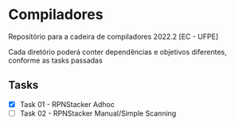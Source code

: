 # Compiladores

Repositório para a cadeira de compiladores 2022.2 [EC - UFPE]

Cada diretório poderá conter dependências e objetivos diferentes, conforme as tasks passadas

## Tasks

- [x] Task 01 - RPNStacker Adhoc
- [ ] Task 02 - RPNStacker Manual/Simple Scanning
